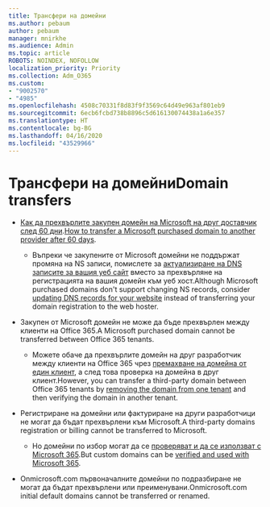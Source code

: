 ```yaml
---
title: Трансфери на домейни
ms.author: pebaum
author: pebaum
manager: mnirkhe
ms.audience: Admin
ms.topic: article
ROBOTS: NOINDEX, NOFOLLOW
localization_priority: Priority
ms.collection: Adm_O365
ms.custom:
- "9002570"
- "4985"
ms.openlocfilehash: 4508c70331f8d83f9f3569c64d49e963af801eb9
ms.sourcegitcommit: 6ecb6fcbd738b8896c5d616130074438a1a6e357
ms.translationtype: HT
ms.contentlocale: bg-BG
ms.lasthandoff: 04/16/2020
ms.locfileid: "43529966"
---
```

# <a name="domain-transfers"></a><span data-ttu-id="ec9db-102">Трансфери на домейни</span><span class="sxs-lookup"><span data-stu-id="ec9db-102">Domain transfers</span></span>

- <span data-ttu-id="ec9db-103">[Как да прехвърлите закупен домейн на Microsoft на друг доставчик след 60 дни](https://docs.microsoft.com/microsoft-365/admin/setup/domains-faq?view=o365-worldwide#can-i-transfer-a-domain-i-purchased-from-microsoft-to-another-provider).</span><span class="sxs-lookup"><span data-stu-id="ec9db-103">[How to transfer a Microsoft purchased domain to another provider after 60 days](https://docs.microsoft.com/microsoft-365/admin/setup/domains-faq?view=o365-worldwide#can-i-transfer-a-domain-i-purchased-from-microsoft-to-another-provider).</span></span>

    - <span data-ttu-id="ec9db-104">Въпреки че закупените от Microsoft домейни не поддържат промяна на NS записи, помислете за [актуализиране на DNS записите за вашия уеб сайт](https://docs.microsoft.com/microsoft-365/admin/dns/update-dns-records-to-retain-current-hosting-provider?view=o365-worldwide) вместо за прехвърляне на регистрацията на вашия домейн към уеб хост.</span><span class="sxs-lookup"><span data-stu-id="ec9db-104">Although Microsoft purchased domains don't support changing NS records, consider [updating DNS records for your website](https://docs.microsoft.com/microsoft-365/admin/dns/update-dns-records-to-retain-current-hosting-provider?view=o365-worldwide) instead of transferring your domain registration to the web hoster.</span></span>

- <span data-ttu-id="ec9db-105">Закупен от Microsoft домейн не може да бъде прехвърлен между клиенти на Office 365.</span><span class="sxs-lookup"><span data-stu-id="ec9db-105">A Microsoft purchased domain cannot be transferred between Office 365 tenants.</span></span> 

    - <span data-ttu-id="ec9db-106">Можете обаче да прехвърлите домейн на друг разработчик между клиенти на Office 365 чрез [премахване на домейна от един клиент](https://docs.microsoft.com/microsoft-365/admin/get-help-with-domains/remove-a-domain?view=o365-worldwide), а след това проверка на домейна в друг клиент.</span><span class="sxs-lookup"><span data-stu-id="ec9db-106">However, you can transfer a third-party domain between Office 365 tenants by [removing the domain from one tenant](https://docs.microsoft.com/microsoft-365/admin/get-help-with-domains/remove-a-domain?view=o365-worldwide) and then verifying the domain in another tenant.</span></span>

- <span data-ttu-id="ec9db-107">Регистриране на домейни или фактуриране на други разработчици не могат да бъдат прехвърлени към Microsoft.</span><span class="sxs-lookup"><span data-stu-id="ec9db-107">A third-party domains registration or billing cannot be transferred to Microsoft.</span></span>

    - <span data-ttu-id="ec9db-108">Но домейни по избор могат да се [проверяват и да се използват с Microsoft 365](https://docs.microsoft.com/microsoft-365/admin/setup/add-domain?view=o365-worldwide).</span><span class="sxs-lookup"><span data-stu-id="ec9db-108">But custom domains can be  [verified and used with Microsoft 365](https://docs.microsoft.com/microsoft-365/admin/setup/add-domain?view=o365-worldwide).</span></span>

- <span data-ttu-id="ec9db-109">Onmicrosoft.com първоначалните домейни по подразбиране не могат да бъдат прехвърлени или преименувани.</span><span class="sxs-lookup"><span data-stu-id="ec9db-109">Onmicrosoft.com initial default domains cannot be transferred or renamed.</span></span>

